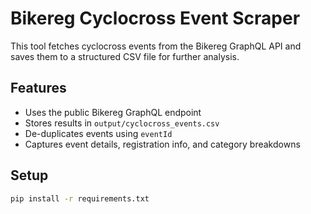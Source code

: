 # Bikereg Cyclocross Event Scraper

This tool fetches cyclocross events from the Bikereg GraphQL API and saves them to a structured CSV file for further analysis.

## Features

- Uses the public Bikereg GraphQL endpoint
- Stores results in `output/cyclocross_events.csv`
- De-duplicates events using `eventId`
- Captures event details, registration info, and category breakdowns

## Setup

```bash
pip install -r requirements.txt
